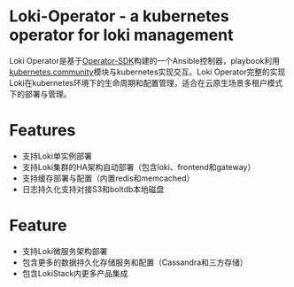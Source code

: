 
# Loki-Operator - a kubernetes operator for loki management

Loki Operator是基于[Operator-SDK](https://github.com/operator-framework/operator-sdk)构建的一个Ansible控制器，playbook利用[kubernetes.community](https://github.com/ansible-collections/community.kubernetes)模块与kubernetes实现交互。Loki Operator完整的实现Loki在kubernetes环境下的生命周期和配置管理，适合在云原生场景多租户模式下的部署与管理。

# Features
- 支持Loki单实例部署
- 支持Loki集群的HA架构自动部署（包含loki、frontend和gateway）
- 支持缓存部署与配置（内置redis和memcached）
- 日志持久化支持对接S3和boltdb本地磁盘

# Feature
- 支持Loki微服务架构部署
- 包含更多的数据持久化存储服务和配置（Cassandra和三方存储）
- 包含LokiStack内更多产品集成


